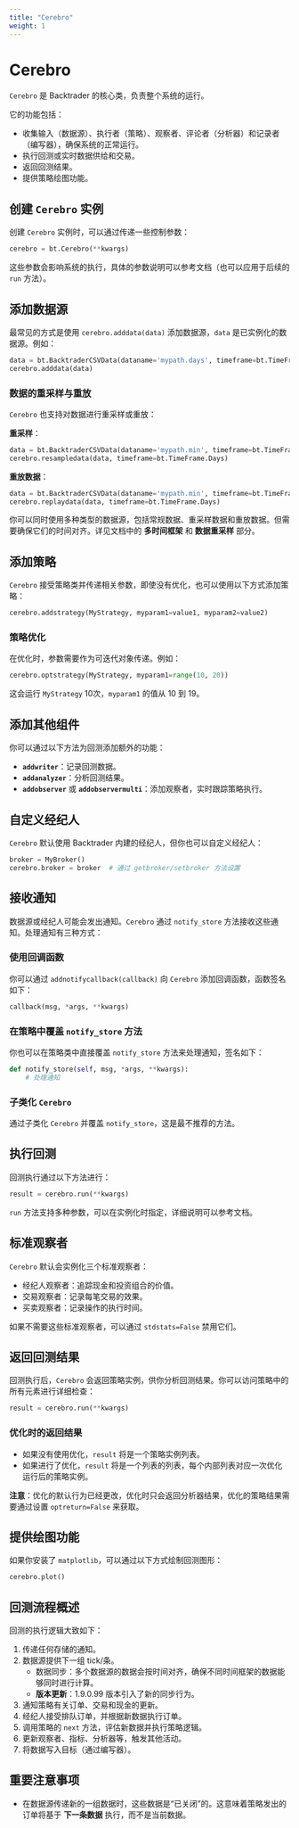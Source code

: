 ```yaml
---
title: "Cerebro"
weight: 1
---
```


# Cerebro

`Cerebro` 是 Backtrader 的核心类，负责整个系统的运行。

它的功能包括：

- 收集输入（数据源）、执行者（策略）、观察者、评论者（分析器）和记录者（编写器），确保系统的正常运行。
- 执行回测或实时数据供给和交易。
- 返回回测结果。
- 提供策略绘图功能。

## 创建 `Cerebro` 实例

创建 `Cerebro` 实例时，可以通过传递一些控制参数：

```python
cerebro = bt.Cerebro(**kwargs)
```

这些参数会影响系统的执行，具体的参数说明可以参考文档（也可以应用于后续的 `run` 方法）。

## 添加数据源

最常见的方式是使用 `cerebro.adddata(data)` 添加数据源，`data` 是已实例化的数据源。例如：

```python
data = bt.BacktraderCSVData(dataname='mypath.days', timeframe=bt.TimeFrame.Days)
cerebro.adddata(data)
```

### 数据的重采样与重放

`Cerebro` 也支持对数据进行重采样或重放：

**重采样**：

```python
data = bt.BacktraderCSVData(dataname='mypath.min', timeframe=bt.TimeFrame.Minutes)
cerebro.resampledata(data, timeframe=bt.TimeFrame.Days)
```

**重放数据**：

```python
data = bt.BacktraderCSVData(dataname='mypath.min', timeframe=bt.TimeFrame.Minutes)
cerebro.replaydata(data, timeframe=bt.TimeFrame.Days)
```

你可以同时使用多种类型的数据源，包括常规数据、重采样数据和重放数据。但需要确保它们的时间对齐。详见文档中的 **多时间框架** 和 **数据重采样** 部分。

## 添加策略

`Cerebro` 接受策略类并传递相关参数，即使没有优化，也可以使用以下方式添加策略：

```python
cerebro.addstrategy(MyStrategy, myparam1=value1, myparam2=value2)
```

### 策略优化

在优化时，参数需要作为可迭代对象传递。例如：

```python
cerebro.optstrategy(MyStrategy, myparam1=range(10, 20))
```

这会运行 `MyStrategy` 10次，`myparam1` 的值从 10 到 19。

## 添加其他组件

你可以通过以下方法为回测添加额外的功能：

- **`addwriter`**：记录回测数据。
- **`addanalyzer`**：分析回测结果。
- **`addobserver`** 或 **`addobservermulti`**：添加观察者，实时跟踪策略执行。

## 自定义经纪人

`Cerebro` 默认使用 Backtrader 内建的经纪人，但你也可以自定义经纪人：

```python
broker = MyBroker()
cerebro.broker = broker  # 通过 getbroker/setbroker 方法设置
```

## 接收通知

数据源或经纪人可能会发出通知。`Cerebro` 通过 `notify_store` 方法接收这些通知。处理通知有三种方式：

### 使用回调函数

你可以通过 `addnotifycallback(callback)` 向 `Cerebro` 添加回调函数，函数签名如下：

```python
callback(msg, *args, **kwargs)
```

### 在策略中覆盖 `notify_store` 方法

你也可以在策略类中直接覆盖 `notify_store` 方法来处理通知，签名如下：

```python
def notify_store(self, msg, *args, **kwargs):
    # 处理通知
```

### 子类化 `Cerebro`

通过子类化 `Cerebro` 并覆盖 `notify_store`，这是最不推荐的方法。

## 执行回测

回测执行通过以下方法进行：

```python
result = cerebro.run(**kwargs)
```

`run` 方法支持多种参数，可以在实例化时指定，详细说明可以参考文档。

## 标准观察者

`Cerebro` 默认会实例化三个标准观察者：

- 经纪人观察者：追踪现金和投资组合的价值。
- 交易观察者：记录每笔交易的效果。
- 买卖观察者：记录操作的执行时间。

如果不需要这些标准观察者，可以通过 `stdstats=False` 禁用它们。

## 返回回测结果

回测执行后，`Cerebro` 会返回策略实例，供你分析回测结果。你可以访问策略中的所有元素进行详细检查：

```python
result = cerebro.run(**kwargs)
```

### 优化时的返回结果

- 如果没有使用优化，`result` 将是一个策略实例列表。
- 如果进行了优化，`result` 将是一个列表的列表，每个内部列表对应一次优化运行后的策略实例。

**注意**：优化的默认行为已经更改，优化时只会返回分析器结果，优化的策略结果需要通过设置 `optreturn=False` 来获取。

## 提供绘图功能

如果你安装了 `matplotlib`，可以通过以下方式绘制回测图形：

```python
cerebro.plot()
```

## 回测流程概述

回测的执行逻辑大致如下：

1. 传递任何存储的通知。
2. 数据源提供下一组 tick/条。
   - 数据同步：多个数据源的数据会按时间对齐，确保不同时间框架的数据能够同时进行计算。
   - **版本更新**：1.9.0.99 版本引入了新的同步行为。
3. 通知策略有关订单、交易和现金的更新。
4. 经纪人接受排队订单，并根据新数据执行订单。
5. 调用策略的 `next` 方法，评估新数据并执行策略逻辑。
6. 更新观察者、指标、分析器等，触发其他活动。
7. 将数据写入目标（通过编写器）。

## 重要注意事项

- 在数据源传递新的一组数据时，这些数据是“已关闭”的。这意味着策略发出的订单将基于 **下一条数据** 执行，而不是当前数据。

